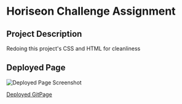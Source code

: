 # Horiseon Challenge Assignment
## Project Description
Redoing this project's CSS and HTML for cleanliness

## Deployed Page

![Deployed Page Screenshot](./assets/images/deployed-application.png)

[Deployed GitPage](https://gyoon001.github.io/homework1/)
